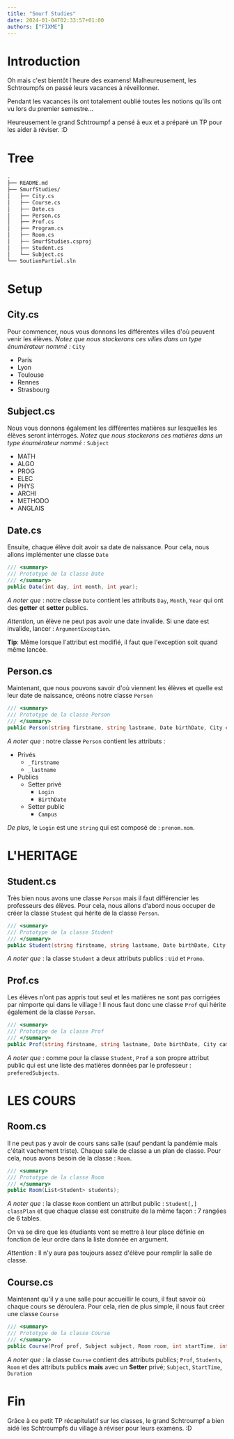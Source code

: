 ```yaml
---
title: "Smurf Studies"
date: 2024-01-04T02:33:57+01:00
authors: ["FIXME"]
---
```


# Introduction

Oh mais c'est bientôt l'heure des examens!
Malheureusement, les Schtroumpfs on passé leurs vacances à réveillonner.

Pendant les vacances ils ont totalement oublié toutes les notions qu'ils ont vu lors du premier semestre...

Heureusement le grand Schtroumpf a pensé à eux et a préparé un TP pour les aider à réviser. :D

# Tree

```bash
.
├── README.md
├── SmurfStudies/
│   ├── City.cs
│   ├── Course.cs
│   ├── Date.cs
│   ├── Person.cs
│   ├── Prof.cs
│   ├── Program.cs
│   ├── Room.cs
│   ├── SmurfStudies.csproj
│   ├── Student.cs
│   └── Subject.cs
└── SoutienPartiel.sln
```

# Setup

## City.cs

Pour commencer, nous vous donnons les différentes villes d'où peuvent venir les élèves.
*Notez que nous stockerons ces villes dans un type énumérateur nommé :* `City`

- Paris
- Lyon
- Toulouse
- Rennes
- Strasbourg

## Subject.cs
Nous vous donnons également les différentes matières sur lesquelles les élèves seront intérrogés.
*Notez que nous stockerons ces matières dans un type énumérateur nommé :* `Subject`

- MATH
- ALGO
- PROG
- ELEC
- PHYS
- ARCHI
- METHODO
- ANGLAIS

## Date.cs

Ensuite, chaque élève doit avoir sa date de naissance. Pour cela, nous allons implémenter une classe `Date`

```csharp
/// <summary>
/// Prototype de la classe Date 
/// </summary>
public Date(int day, int month, int year);
```

*A noter que* : notre classe `Date` contient les attributs `Day`, `Month`, `Year` qui ont des **getter** et **setter** publics.

*Attention*, un élève ne peut pas avoir une date invalide. Si une date est invalide, lancer : `ArgumentException`.

**Tip**: Même lorsque l'attribut est modifié, il faut que l'exception soit quand même lancée.


## Person.cs

Maintenant, que nous pouvons savoir d'où viennent les élèves et quelle est leur date de naissance, créons notre classe `Person`
```csharp
/// <summary>
/// Prototype de la classe Person 
/// </summary>
public Person(string firstname, string lastname, Date birthDate, City campus);
```

*A noter que* : notre classe `Person` contient les attributs :
- Privés
    - `_firstname`
    - `_lastname`
- Publics
    - Setter privé
        - `Login`
        - `BirthDate`
    - Setter public
        - `Campus`

*De plus*, le `Login` est une `string` qui est composé de : `prenom.nom`.

# L'HERITAGE

## Student.cs

Très bien nous avons une classe `Person` mais il faut différencier les professeurs des élèves. Pour cela, nous allons d'abord nous occuper de créer la classe `Student` qui hérite de la classe `Person`.

```csharp
/// <summary>
/// Prototype de la classe Student 
/// </summary>
public Student(string firstname, string lastname, Date birthDate, City campus, int uid, int promo);
```

*A noter que* : la classe `Student` a deux attributs publics : `Uid` et `Promo`.

## Prof.cs

Les élèves n'ont pas appris tout seul et les matières ne sont pas corrigées par nimporte qui dans le village !
Il nous faut donc une classe `Prof` qui hérite également de la classe `Person`.


```csharp
/// <summary>
/// Prototype de la classe Prof 
/// </summary>
public Prof(string firstname, string lastname, Date birthDate, City campus, List<Subject> subjects);
```

*A noter que* : comme pour la classe `Student`, `Prof` a son propre attribut public qui est une liste des matières données par le professeur : `preferedSubjects`.

# LES COURS

## Room.cs

Il ne peut pas y avoir de cours sans salle (sauf pendant la pandémie mais c'était vachement triste).
Chaque salle de classe a un plan de classe. Pour cela, nous avons besoin de la classe : `Room`.

```csharp
/// <summary>
/// Prototype de la classe Room 
/// </summary>
public Room(List<Student> students);
```

*A noter que* : la classe `Room` contient un attribut public : `Student[,] classPlan` et que chaque classe est construite de la même façon : 7 rangées de 6 tables.

On va se dire que les étudiants vont se mettre à leur place définie en fonction de leur ordre dans la liste donnée en argument.

*Attention* : Il n'y aura pas toujours assez d'élève pour remplir la salle de classe.

## Course.cs

Maintenant qu'il y a une salle pour accueillir le cours, il faut savoir où chaque cours se déroulera.
Pour cela, rien de plus simple, il nous faut créer une classe `Course`

```csharp
/// <summary>
/// Prototype de la classe Course 
/// </summary>
public Course(Prof prof, Subject subject, Room room, int startTime, int duration);
```

*A noter que* : la classe `Course` contient des attributs publics; `Prof`, `Students`, `Room` et des attributs publics **mais** avec un **Setter** privé; `Subject`, `StartTime`, `Duration`

# Fin

Grâce à ce petit TP récapitulatif sur les classes, le grand Schtroumpf a bien aidé les Schtroumpfs du village à réviser pour leurs examens. :D
